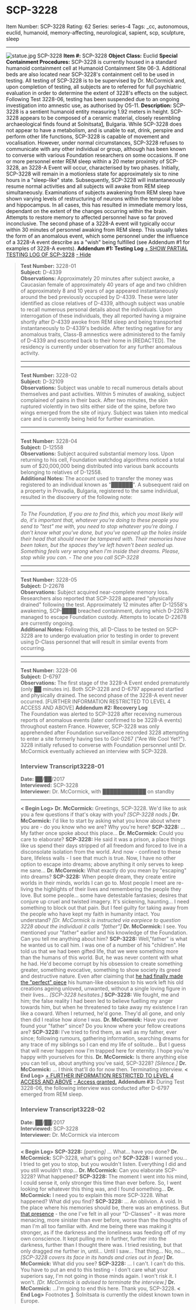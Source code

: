 # SCP-3228
Item Number: SCP-3228
Rating: 62
Series: series-4
Tags: _cc, autonomous, euclid, humanoid, memory-affecting, neurological, sapient, scp, sculpture, sleep

---

![statue.jpg](https://scp-wiki.wdfiles.com/local--files/scp-3228/statue.jpg)
SCP-3228
**Item #:** SCP-3228
**Object Class:** Euclid
**Special Containment Procedures:** SCP-3228 is currently housed in a standard humanoid containment cell at Humanoid Containment Site 06-3. Additional beds are also located near SCP-3228's containment cell to be used in testing. All testing of SCP-3228 is to be supervised by Dr. McCormick and, upon completion of testing, all subjects are to referred for full psychiatric evaluation in order to determine the extent of 3228's effects on the subject.
Following Test 3228-06, testing has been suspended due to an ongoing investigation into amnestic use, as authorised by O5-11.
**Description:** SCP-3228 is a sentient humanoid entity measuring 1.92 meters in height. SCP-3228 appears to be composed of a ceramic material, closely resembling archaeological finds found at Solnitsata[1](javascript:;), Bulgaria. While SCP-3228 does not appear to have a metabolism, and is unable to eat, drink, perspire and perform other life functions, SCP-3228 is capable of movement and vocalisation. However, under normal circumstances, SCP-3228 refuses to communicate with any other individual or group, although has been known to converse with various Foundation researchers on some occasions.
If one or more personnel enter REM sleep within a 20 meter proximity of SCP-3228, an 3228-A Event will occur, characterised by two phases. Initially, SCP-3228 will remain in a motionless state for approximately six to nine hours in a "sleep-like" state. Subsequently, SCP-3228 will instantaneously resume normal activities and all subjects will awake from REM sleep simultaneously. Examinations of subjects awakening from REM sleep have shown varying levels of restructuring of neurons within the temporal lobe and hippocampus. In all cases, this has resulted in immediate memory loss, dependant on the extent of the changes occurring within the brain. Attempts to restore memory to affected personnel have so far proved inconclusive.
The second phase of a 3228-A event will typically occur within 30 minutes of personnel awaking from REM sleep. This usually takes the form of an anomalous event, which some personnel under the influence of a 3228-A event describe as a "wish" being fulfilled (see Addendum #1 for examples of 3228-A events).
**Addendum #1: Testing Log**
[\+ SHOW PARTIAL TESTING LOG OF SCP-3228](javascript:;)
[\- Hide](javascript:;)
> **Test Number:** 3228-01  
>  **Subject:** D-4339  
>  **Observations:** Approximately 20 minutes after subject awoke, a Caucasian female of approximately 40 years of age and two children of approximately 8 and 10 years of age appeared instantaneously around the bed previously occupied by D-4339. These were later identified as close relatives of D-4339, although subject was unable to recall numerous personal details about the individuals. Upon interrogation of these individuals, they all reported having a migraine shortly after D-4339 awoke from REM sleep and being transported instantaneously to D-4339's bedside. After testing negative for any anomalous traits, Class-B amnestics were administered to the family of D-4339 and escorted back to their home in [REDACTED]. The residency is currently under observation for any further anomalous activity.
> * * *
> * * *
> **Test Number:** 3228-02  
>  **Subject:** D-32109  
>  **Observations:** Subject was unable to recall numerous details about themselves and past activities. Within 5 minutes of awaking, subject complained of pains in their back. After two minutes, the skin ruptured violently in two slits either side of the spine, before two wings emerged from the site of injury. Subject was taken into medical care and is currently being held for further examination.  
> 
> * * *
> * * *
> **Test Number:** 3228-04  
>  **Subject:** D-12558  
>  **Observations:** Subject acquired substantial memory loss. Upon returning to his cell, Foundation watchdog algorithms noticed a total sum of $20,000,000 being distributed into various bank accounts belonging to relatives of D-12558.  
>  **Additional Notes:** The account used to transfer the money was registered to an individual known as "██████". A subsequent raid on a property in Provadia, Bulgaria, registered to the same individual, resulted in the discovery of the following note:
> * * *
> _To The Foundation,_
> _If you are to find this, which you most likely will do, it's important that, whatever you're doing to these people you send to "test" me with, you need to stop whatever you're doing. I don't know what you've done, but you've opened up the holes inside their head that should never be tampered with. Their memories have been taken, but the spaces they've left haven't been sealed up. Something feels very wrong when I'm inside their dreams. Please, stop while you can._
> _\- The one you call SCP-3228_
> * * *
> * * *
> **Test Number:** 3228-05  
>  **Subject:** D-22678  
>  **Observations:** Subject acquired near-complete memory loss. Researchers also reported that SCP-3228 appeared "physically drained" following the test. Approximately 12 minutes after D-12558's awakening, SCP-████ breached containment, during which D-22678 managed to escape Foundation custody. Attempts to locate D-22678 are currently ongoing.  
>  **Additional Notes:** Following this, all D-Class to be tested on SCP-3228 are to undergo evaluation prior to testing in order to prevent using D-Class personnel that will result in similar events from occurring.
> * * *
> * * *
> **Test Number:** 3228-06  
>  **Subject:** D-6797  
>  **Observations:** The first stage of the 3228-A Event ended prematurely (only ██ minutes in). Both SCP-3228 and D-6797 appeared startled and physically drained. The second phase of the 3228-A event never occurred. [FURTHER INFORMATION RESTRICTED TO LEVEL 4 ACCESS AND ABOVE]
**Addendum #2: Recovery Log**  
The Foundation was alerted to SCP-3228 after receiving numerous reports of anomalous events (later confirmed to be 3228-A events) throughout eastern France. However, SCP-3228 was only apprehended after Foundation surveillance recorded 3228 attempting to enter a site formerly having ties to GoI-0267 ("Are We Cool Yet?"). 3228 initially refused to converse with Foundation personnel until Dr. McCormick eventually achieved an interview with SCP-3228.
> ### Interview Transcript3228-01
> **Date:** ██/██/2017  
>  **Interviewed:** SCP-3228  
>  **Interviewer:** Dr. McCormick, with ████████████ on standby
> * * *
> **< Begin Log>**
> **Dr. McCormick:** Greetings, SCP-3228. We'd like to ask you a few questions if that's okay with you?
> _[SCP-3228 nods.]_
> **Dr. McCormick:** I'd like to start by asking what you know about where you are - do you know who we are? Why you're here?
> **SCP-3228:** …My father once spoke about this place…
> **Dr. McCormick:** Could you care to elaborate?
> **SCP-3228:** He said it was a prison, a place things like us spend their days stripped of all freedom and forced to live in a disconsolate isolation from the world. And now - confined to these bare, lifeless walls - I see that much is true. Now, I have no other option to escape into dreams; above anything it only serves to keep me sane…
> **Dr. McCormick:** What exactly do you mean by "escaping" into dreams?
> **SCP-3228:** When people dream, they create entire worlds in their minds, worlds I can go to. Most people I meet are re-living the highlights of their lives and remembering the people they love. But some people… some have detestable fantasies; desires that conjure up cruel and twisted imagery. It's sickening, haunting… I need something to block out that pain. But I feel guilty for taking away from the people who have kept my faith in humanity intact. You understand?
> _[Dr. McCormick is instructed via earpiece to question 3228 about the individual it calls "father"]_
> **Dr. McCormick:** I see. You mentioned your "father" earlier and his knowledge of the Foundation. Can you tell me anything about him?
> **SCP-3228:** Well,"father" is what he wanted us to call him. I was one of a number of his "children". He told us that we had been gifted life, that we were something more than the humans of this world. But, he was never content with what he had. He'd become corrupt by his obsession to create something greater, something evocative, something to show society its greed and destructive nature. Even after claiming that [he had finally made the "perfect" piece](/anniversary) his human-like obsession to his work left his old creations ageing unloved, unwanted, without a single loving figure in their lives…
> _[SCP-3228 hesitates.]_
> **SCP-3228:** We fought, me and him; the false reality I had been led to believe fuelling my anger towards him, but when he threatened to take away my existence I ran like a coward. When I returned, he'd gone. They'd all gone, and only then did I realise how alone I was.
> **Dr. McCormick:** Have you ever found your "father" since? Do you know where your fellow creations are?
> **SCP-3228:** I've tried to find them, as well as my father, ever since; following rumours, gathering information, searching dreams for any trace of my siblings so I can end my life of solitude… But I guess that will never happen now I'm trapped here for eternity. I hope you're happy with yourselves for this.
> **Dr. McCormick:** Is there anything else you can tell us, about anything you've said, SCP-3228?
> _[Silence.]_
> **Dr. McCormick:** … I think that'll do for now then. Terminating interview.
> **< End Log>**
[\+ FURTHER INFORMATION RESTRICTED TO LEVEL 4 ACCESS AND ABOVE](javascript:;)
[\- Access granted.](javascript:;)
**Addendum #3:** During Test 3228-06, the following interview was conducted after D-6797 emerged from REM sleep.
> ### Interview Transcript3228-02
> **Date:** ██/██/2017  
>  **Interviewed:** SCP-3228  
>  **Interviewer:** Dr. McCormick via intercom
> * * *
> **< Begin Log>**
> **SCP-3228:** _[panting]_ … What… have you done?
> **Dr. McCormick:** SCP-3228, what's going on?
> **SCP-3228:** I warned you… I tried to get you to stop, but you wouldn't listen. Everything I did and you still wouldn't stop…
> **Dr. McCormick:** Can you elaborate SCP-3228? What happened?
> **SCP-3228:** The moment I went into his mind, I could sense it, only stronger this time than ever before. So, I went looking for whatever this thing was, and I found something…
> **Dr. McCormick:** I need you to explain this more SCP-3228. What happened? What did you find?
> **SCP-3228:** … An oblivion. A void. In the place where his memories should be, there was an emptiness. But [that presence](/scp-3000) \- the one I've felt in all your "D-Classes" - it was more menacing, more sinister than ever before, worse than the thoughts of man I'm all too familiar with. And me being there was making it stronger, as if the darkness and the loneliness was feeding off of my own conscience. It kept pulling me in further, further into the darkness, further than I thought there was. I tried resisting, but that only dragged me further in, until… Until I saw… That thing… No, no…
> _[SCP-3228 covers its face in its hands and cries out in fear]_
> **Dr. McCormick:** What did you see?
> **SCP-3228:** … I can't. I can't do this. You have to put an end to this testing - I don't care what your superiors say, I'm not going in those minds again. I won't risk it. I won't.
> _[Dr. McCormick is advised to terminate the interview.]_
> **Dr. McCormick:** …I'm going to end this here. Thank you, SCP-3228.
> **< End Log>**
Footnotes
[1](javascript:;). Solnitsata is currently the oldest known town in Europe.